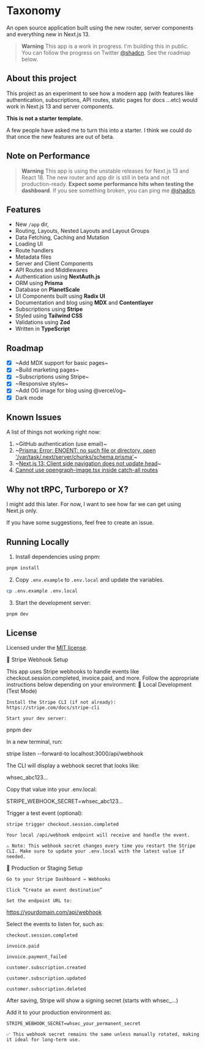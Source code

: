 # Taxonomy

An open source application built using the new router, server components and everything new in Next.js 13.

> **Warning**
> This app is a work in progress. I'm building this in public. You can follow the progress on Twitter [@shadcn](https://twitter.com/shadcn).
> See the roadmap below.

## About this project

This project as an experiment to see how a modern app (with features like authentication, subscriptions, API routes, static pages for docs ...etc) would work in Next.js 13 and server components.

**This is not a starter template.**

A few people have asked me to turn this into a starter. I think we could do that once the new features are out of beta.

## Note on Performance

> **Warning**
> This app is using the unstable releases for Next.js 13 and React 18. The new router and app dir is still in beta and not production-ready.
> **Expect some performance hits when testing the dashboard**.
> If you see something broken, you can ping me [@shadcn](https://twitter.com/shadcn).

## Features

- New `/app` dir,
- Routing, Layouts, Nested Layouts and Layout Groups
- Data Fetching, Caching and Mutation
- Loading UI
- Route handlers
- Metadata files
- Server and Client Components
- API Routes and Middlewares
- Authentication using **NextAuth.js**
- ORM using **Prisma**
- Database on **PlanetScale**
- UI Components built using **Radix UI**
- Documentation and blog using **MDX** and **Contentlayer**
- Subscriptions using **Stripe**
- Styled using **Tailwind CSS**
- Validations using **Zod**
- Written in **TypeScript**

## Roadmap

- [x] ~Add MDX support for basic pages~
- [x] ~Build marketing pages~
- [x] ~Subscriptions using Stripe~
- [x] ~Responsive styles~
- [x] ~Add OG image for blog using @vercel/og~
- [x] Dark mode

## Known Issues

A list of things not working right now:

1. ~GitHub authentication (use email)~
2. ~[Prisma: Error: ENOENT: no such file or directory, open '/var/task/.next/server/chunks/schema.prisma'](https://github.com/prisma/prisma/issues/16117)~
3. ~[Next.js 13: Client side navigation does not update head](https://github.com/vercel/next.js/issues/42414)~
4. [Cannot use opengraph-image.tsx inside catch-all routes](https://github.com/vercel/next.js/issues/48162)

## Why not tRPC, Turborepo or X?

I might add this later. For now, I want to see how far we can get using Next.js only.

If you have some suggestions, feel free to create an issue.

## Running Locally

1. Install dependencies using pnpm:

```sh
pnpm install
```

2. Copy `.env.example` to `.env.local` and update the variables.

```sh
cp .env.example .env.local
```

3. Start the development server:

```sh
pnpm dev
```

## License

Licensed under the [MIT license](https://github.com/shadcn/taxonomy/blob/main/LICENSE.md).

🧾 Stripe Webhook Setup

This app uses Stripe webhooks to handle events like checkout.session.completed, invoice.paid, and more. Follow the appropriate instructions below depending on your environment:
🧪 Local Development (Test Mode)

    Install the Stripe CLI (if not already):
    https://stripe.com/docs/stripe-cli

    Start your dev server:

pnpm dev

In a new terminal, run:

stripe listen --forward-to localhost:3000/api/webhook

The CLI will display a webhook secret that looks like:

whsec_abc123...

Copy that value into your .env.local:

STRIPE_WEBHOOK_SECRET=whsec_abc123...

Trigger a test event (optional):

    stripe trigger checkout.session.completed

    Your local /api/webhook endpoint will receive and handle the event.

    ⚠️ Note: This webhook secret changes every time you restart the Stripe CLI. Make sure to update your .env.local with the latest value if needed.

🚀 Production or Staging Setup

    Go to your Stripe Dashboard → Webhooks

    Click “Create an event destination”

    Set the endpoint URL to:

https://yourdomain.com/api/webhook

Select the events to listen for, such as:

    checkout.session.completed

    invoice.paid

    invoice.payment_failed

    customer.subscription.created

    customer.subscription.updated

    customer.subscription.deleted

After saving, Stripe will show a signing secret (starts with whsec_...)

Add it to your production environment as:

    STRIPE_WEBHOOK_SECRET=whsec_your_permanent_secret

    ✅ This webhook secret remains the same unless manually rotated, making it ideal for long-term use.